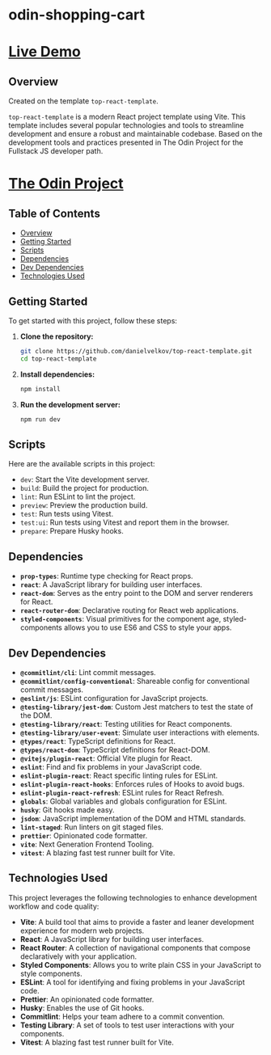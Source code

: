 # odin-shopping-cart

# [Live Demo]()

## Overview

Created on the template `top-react-template`.

`top-react-template` is a modern React project template using Vite. This template includes several popular technologies and tools to streamline development and ensure a robust and maintainable codebase.
Based on the development tools and practices presented in The Odin Project for the Fullstack JS developer path.

# [The Odin Project](https://www.theodinproject.com/)

## Table of Contents

- [Overview](#overview)
- [Getting Started](#getting-started)
- [Scripts](#scripts)
- [Dependencies](#dependencies)
- [Dev Dependencies](#dev-dependencies)
- [Technologies Used](#technologies-used)

## Getting Started

To get started with this project, follow these steps:

1. **Clone the repository:**

   ```sh
   git clone https://github.com/danielvelkov/top-react-template.git
   cd top-react-template
   ```

2. **Install dependencies:**

   ```sh
   npm install
   ```

3. **Run the development server:**
   ```sh
   npm run dev
   ```

## Scripts

Here are the available scripts in this project:

- `dev`: Start the Vite development server.
- `build`: Build the project for production.
- `lint`: Run ESLint to lint the project.
- `preview`: Preview the production build.
- `test`: Run tests using Vitest.
- `test:ui`: Run tests using Vitest and report them in the browser.
- `prepare`: Prepare Husky hooks.

## Dependencies

- **`prop-types`**: Runtime type checking for React props.
- **`react`**: A JavaScript library for building user interfaces.
- **`react-dom`**: Serves as the entry point to the DOM and server renderers for React.
- **`react-router-dom`**: Declarative routing for React web applications.
- **`styled-components`**: Visual primitives for the component age, styled-components allows you to use ES6 and CSS to style your apps.

## Dev Dependencies

- **`@commitlint/cli`**: Lint commit messages.
- **`@commitlint/config-conventional`**: Shareable config for conventional commit messages.
- **`@eslint/js`**: ESLint configuration for JavaScript projects.
- **`@testing-library/jest-dom`**: Custom Jest matchers to test the state of the DOM.
- **`@testing-library/react`**: Testing utilities for React components.
- **`@testing-library/user-event`**: Simulate user interactions with elements.
- **`@types/react`**: TypeScript definitions for React.
- **`@types/react-dom`**: TypeScript definitions for React-DOM.
- **`@vitejs/plugin-react`**: Official Vite plugin for React.
- **`eslint`**: Find and fix problems in your JavaScript code.
- **`eslint-plugin-react`**: React specific linting rules for ESLint.
- **`eslint-plugin-react-hooks`**: Enforces rules of Hooks to avoid bugs.
- **`eslint-plugin-react-refresh`**: ESLint rules for React Refresh.
- **`globals`**: Global variables and globals configuration for ESLint.
- **`husky`**: Git hooks made easy.
- **`jsdom`**: JavaScript implementation of the DOM and HTML standards.
- **`lint-staged`**: Run linters on git staged files.
- **`prettier`**: Opinionated code formatter.
- **`vite`**: Next Generation Frontend Tooling.
- **`vitest`**: A blazing fast test runner built for Vite.

## Technologies Used

This project leverages the following technologies to enhance development workflow and code quality:

- **Vite**: A build tool that aims to provide a faster and leaner development experience for modern web projects.
- **React**: A JavaScript library for building user interfaces.
- **React Router**: A collection of navigational components that compose declaratively with your application.
- **Styled Components**: Allows you to write plain CSS in your JavaScript to style components.
- **ESLint**: A tool for identifying and fixing problems in your JavaScript code.
- **Prettier**: An opinionated code formatter.
- **Husky**: Enables the use of Git hooks.
- **Commitlint**: Helps your team adhere to a commit convention.
- **Testing Library**: A set of tools to test user interactions with your components.
- **Vitest**: A blazing fast test runner built for Vite.

